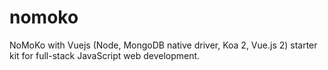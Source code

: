# nomoko
NoMoKo with Vuejs (Node, MongoDB native driver, Koa 2, Vue.js 2) starter kit for full-stack JavaScript web development.
